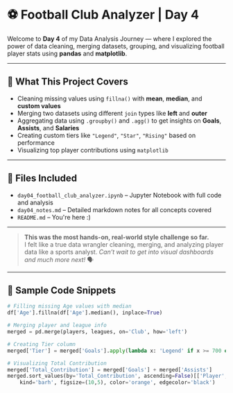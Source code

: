 # ⚽ Football Club Analyzer | Day 4

Welcome to **Day 4** of my Data Analysis Journey — where I explored the power of data cleaning, merging datasets, grouping, and visualizing football player stats using **pandas** and **matplotlib**.

---

## 📌 What This Project Covers

- Cleaning missing values using `fillna()` with **mean**, **median**, and **custom values**
- Merging two datasets using different `join` types like **left** and **outer**
- Aggregating data using `.groupby()` and `.agg()` to get insights on **Goals**, **Assists**, and **Salaries**
- Creating custom tiers like `"Legend"`, `"Star"`, `"Rising"` based on performance
- Visualizing top player contributions using `matplotlib`

---

## 📂 Files Included

- `day04_football_club_analyzer.ipynb` – Jupyter Notebook with full code and analysis
- `day04_notes.md` – Detailed markdown notes for all concepts covered
- `README.md` – You're here :)

---
> **This was the most hands-on, real-world style challenge so far.**  
> I felt like a true data wrangler cleaning, merging, and analyzing player data like a sports analyst.
> _Can’t wait to get into visual dashboards and much more next!_ 🗣️ 

---

## 🚀 Sample Code Snippets

```python
# Filling missing Age values with median
df['Age'].fillna(df['Age'].median(), inplace=True)

# Merging player and league info
merged = pd.merge(players, leagues, on='Club', how='left')

# Creating Tier column
merged['Tier'] = merged['Goals'].apply(lambda x: 'Legend' if x >= 700 else 'Star' if x >= 300 else 'Rising')

# Visualizing Total Contribution
merged['Total_Contribution'] = merged['Goals'] + merged['Assists']
merged.sort_values(by='Total_Contribution', ascending=False)[['Player', 'Total_Contribution']].plot(
    kind='barh', figsize=(10,5), color='orange', edgecolor='black')
